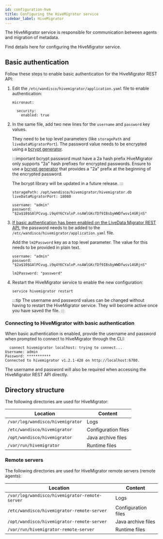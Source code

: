 ```yaml
---
id: configuration-hvm
title: Configuring the HiveMigrator service
sidebar_label: HiveMigrator
---
```


The HiveMigrator service is responsible for communication between agents and migration of metadata.

Find details here for configuring the HiveMigrator service.

## Basic authentication

Follow these steps to enable basic authentication for the HiveMigrator REST API:

1. Edit the `/etc/wandisco/hivemigrator/application.yaml` file to enable authentication:

   ```text title="Change the enabled parameter from false to true"
   micronaut:
   
     security:
       enabled: true
   ```

1. In the same file, add two new lines for the `username` and `password` key values.

   They need to be top level parameters (like `storagePath` and `liveDataMigratorPort`). The password value needs to be encrypted using a [bcrypt generator](https://www.browserling.com/tools/bcrypt).

   :::important bcrypt password must have a 2a hash prefix
   HiveMigrator only supports "2a" hash prefixes for encrypted passwords. Ensure to use a [bcrypt generator](https://www.browserling.com/tools/bcrypt) that provides a "2a" prefix at the beginning of the encrypted password.

   The bcrypt library will be updated in a future release.
   :::

   ```text title="Example"
   storagePath: /opt/wandisco/hivemigrator/hivemigrator.db
   liveDataMigratorPort: 18080

   username: "admin"
   password: "$2a$10$GAlPCvug.i9q4Y6CYalxP.nsAWlGKcfDf9IBsbyWWDfwsv14GRjnS"
   ```

1. [If basic authentication has been enabled on the LiveData Migrator REST API](./configuration-ldm.md#security), the password needs to be added to the `/etc/wandisco/hivemigrator/application.yaml` file.

   Add the `lm2Password` key as a top level parameter. The value for this needs to be provided in plain text.

   ```text title="Example"
   username: "admin"
   password: "$2a$10$GAlPCvug.i9q4Y6CYalxP.nsAWlGKcfDf9IBsbyWWDfwsv14GRjnS"

   lm2Password: "password"
   ```

1. Restart the HiveMigrator service to enable the new configuration:

   ```text
   service hivemigrator restart
   ```

   :::tip
   The username and password values can be changed without having to restart the HiveMigrator service. They will become active once you have saved the file.
   :::

### Connecting to HiveMigrator with basic authentication

When basic authentication is enabled, provide the username and password when prompted to connect to HiveMigrator through the CLI:

```text title="Example"
  connect hivemigrator localhost: trying to connect...
Username: admin
Password: ***********
Connected to hivemigrator v1.2.1-428 on http://localhost:6780.
```

The username and password will also be required when accessing the HiveMigrator REST API directly.

## Directory structure

The following directories are used for HiveMigrator:

| Location | Content |
|---|---|
| `/var/log/wandisco/hivemigrator` | Logs |
| `/etc/wandisco/hivemigrator` | Configuration files |
| `/opt/wandisco/hivemigrator` | Java archive files |
| `/var/run/hivemigrator` | Runtime files |

### Remote servers

The following directories are used for HiveMigrator remote servers (remote agents):

| Location | Content |
|---|---|
| `/var/log/wandisco/hivemigrator-remote-server` | Logs |
| `/etc/wandisco/hivemigrator-remote-server` | Configuration files |
| `/opt/wandisco/hivemigrator-remote-server` | Java archive files |
| `/var/run/hivemigrator-remote-server` | Runtime files |
